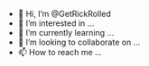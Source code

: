 - 👋 Hi, I’m @GetRickRolled
- 👀 I’m interested in ...
- 🌱 I’m currently learning ...
- 💞️ I’m looking to collaborate on ...
- 📫 How to reach me ...

<!---
GetRickRolled/GetRickRolled is a ✨ special ✨ repository because its `README.md` (this file) appears on your GitHub profile.
You can click the Preview link to take a look at your changes.
--->
